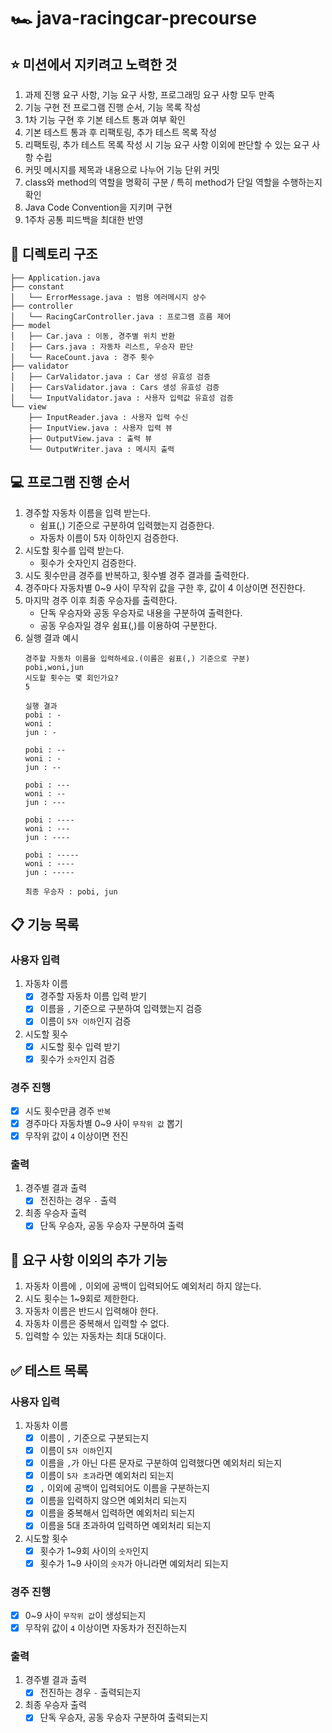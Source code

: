 # 🏎️ java-racingcar-precourse

## ⭐ 미션에서 지키려고 노력한 것
1. 과제 진행 요구 사항, 기능 요구 사항, 프로그래밍 요구 사항 모두 만족
2. 기능 구현 전 프로그램 진행 순서, 기능 목록 작성
3. 1차 기능 구현 후 기본 테스트 통과 여부 확인
4. 기본 테스트 통과 후 리팩토링, 추가 테스트 목록 작성
5. 리팩토링, 추가 테스트 목록 작성 시 기능 요구 사항 이외에 판단할 수 있는 요구 사항 수립
6. 커밋 메시지를 제목과 내용으로 나누어 기능 단위 커밋
7. class와 method의 역할을 명확히 구분 / 특히 method가 단일 역할을 수행하는지 확인
8. Java Code Convention을 지키며 구현
9. 1주차 공통 피드백을 최대한 반영

## 📁 디렉토리 구조
```
├── Application.java
├── constant
│   └── ErrorMessage.java : 범용 에러메시지 상수
├── controller
│   └── RacingCarController.java : 프로그램 흐름 제어
├── model
│   ├── Car.java : 이동, 경주별 위치 반환
│   ├── Cars.java : 자동차 리스트, 우승자 판단
│   └── RaceCount.java : 경주 횟수
├── validator
│   ├── CarValidator.java : Car 생성 유효성 검증
│   ├── CarsValidator.java : Cars 생성 유효성 검증
│   └── InputValidator.java : 사용자 입력값 유효성 검증
└── view
    ├── InputReader.java : 사용자 입력 수신
    ├── InputView.java : 사용자 입력 뷰
    ├── OutputView.java : 출력 뷰
    └── OutputWriter.java : 메시지 출력
```

## 💻 프로그램 진행 순서
1. 경주할 자동차 이름을 입력 받는다.
    * 쉼표(,) 기준으로 구분하여 입력했는지 검증한다. 
    * 자동차 이름이 5자 이하인지 검증한다.
2. 시도할 횟수를 입력 받는다.
    * 횟수가 숫자인지 검증한다.
3. 시도 횟수만큼 경주를 반복하고, 횟수별 경주 결과를 출력한다.
4. 경주마다 자동차별 0~9 사이 무작위 값을 구한 후, 값이 4 이상이면 전진한다.
5. 마지막 경주 이후 최종 우승자를 출력한다.
    * 단독 우승자와 공동 우승자로 내용을 구분하여 출력한다. 
    * 공동 우승자일 경우 쉼표(,)를 이용하여 구분한다.
6. 실행 결과 예시
    ```
    경주할 자동차 이름을 입력하세요.(이름은 쉼표(,) 기준으로 구분)
    pobi,woni,jun
    시도할 횟수는 몇 회인가요?
    5
    
    실행 결과
    pobi : -
    woni :
    jun : -
    
    pobi : --
    woni : -
    jun : --
    
    pobi : ---
    woni : --
    jun : ---
    
    pobi : ----
    woni : ---
    jun : ----
    
    pobi : -----
    woni : ----
    jun : -----
    
    최종 우승자 : pobi, jun
    ```

## 📋 기능 목록
### 사용자 입력
1. 자동차 이름
    - [x] 경주할 자동차 이름 입력 받기
    - [x] 이름을 ``,`` 기준으로 구분하여 입력했는지 검증
    - [x] 이름이 ``5자 이하``인지 검증

2. 시도할 횟수
    - [x] 시도할 횟수 입력 받기
    - [x] 횟수가 ``숫자``인지 검증

### 경주 진행
- [x] 시도 횟수만큼 경주 ``반복``
- [x] 경주마다 자동차별 0~9 사이 ``무작위 값`` 뽑기
- [x] 무작위 값이 ``4`` 이상이면 전진

### 출력
1. 경주별 결과 출력
    - [x] 전진하는 경우 ``-`` 출력

2. 최종 우승자 출력
    - [x] 단독 우승자, 공동 우승자 구분하여 출력

## 🤔 요구 사항 이외의 추가 기능
1. 자동차 이름에 ``,`` 이외에 공백이 입력되어도 예외처리 하지 않는다.
2. 시도 횟수는 1~9회로 제한한다.
3. 자동차 이름은 반드시 입력해야 한다.
4. 자동차 이름은 중복해서 입력할 수 없다.
5. 입력할 수 있는 자동차는 최대 5대이다.

## ✅ 테스트 목록
### 사용자 입력
1. 자동차 이름
   - [x] 이름이 ``,`` 기준으로 구분되는지
   - [x] 이름이 ``5자 이하``인지
   - [x] 이름을 ``,``가 아닌 다른 문자로 구분하여 입력했다면 예외처리 되는지
   - [x] 이름이 ``5자 초과``라면 예외처리 되는지
   - [x] ``,`` 이외에 공백이 입력되어도 이름을 구분하는지
   - [x] 이름을 입력하지 않으면 예외처리 되는지
   - [x] 이름을 중복해서 입력하면 예외처리 되는지
   - [x] 이름을 5대 초과하여 입력하면 예외처리 되는지

2. 시도할 횟수
   - [x] 횟수가 1~9회 사이의 ``숫자``인지
   - [x] 횟수가 1~9 사이의 ``숫자``가 아니라면 예외처리 되는지

### 경주 진행
- [x] 0~9 사이 ``무작위 값``이 생성되는지
- [x] 무작위 값이 ``4`` 이상이면 자동차가 전진하는지

### 출력
1. 경주별 결과 출력
   - [x] 전진하는 경우 ``-`` 출력되는지

2. 최종 우승자 출력
   - [x] 단독 우승자, 공동 우승자 구분하여 출력되는지